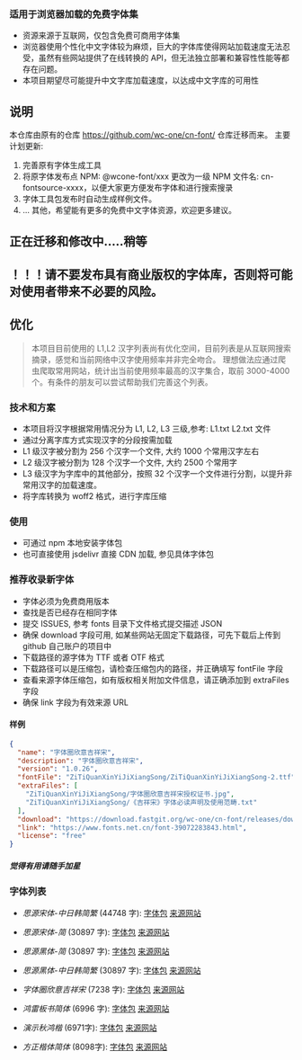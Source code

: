 
### 适用于浏览器加载的免费字体集

- 资源来源于互联网，仅包含免费可商用字体集
- 浏览器使用个性化中文字体较为麻烦，巨大的字体库使得网站加载速度无法忍受，虽然有些网站提供了在线转换的 API，但无法独立部署和兼容性性能等都存在问题。
- 本项目期望尽可能提升中文字库加载速度，以达成中文字库的可用性

## 说明
  本仓库由原有的仓库 https://github.com/wc-one/cn-font/ 仓库迁移而来。
  主要计划更新:
  1. 完善原有字体生成工具
  2. 将原字体发布点 NPM: @wcone-font/xxx 更改为一级 NPM 文件名: cn-fontsource-xxxx，以便大家更方便发布字体和进行搜索搜录
  3. 字体工具包发布时自动生成样例文件。
  4. ... 其他，希望能有更多的免费中文字体资源，欢迎更多建议。

## 正在迁移和修改中.....稍等

## ！！！请不要发布具有商业版权的字体库，否则将可能对使用者带来不必要的风险。


## 优化

> 本项目目前使用的 L1,L2 汉字列表尚有优化空间，目前列表是从互联网搜索摘录，感觉和当前网络中汉字使用频率并非完全吻合。
> 理想做法应通过爬虫爬取常用网站，统计出当前使用频率最高的汉字集合，取前 3000-4000 个。有条件的朋友可以尝试帮助我们完善这个列表。



### 技术和方案

- 本项目将汉字根据常用情况分为 L1, L2, L3 三级,参考: L1.txt L2.txt 文件
- 通过分离字库方式实现汉字的分段按需加载
- L1 级汉字被分割为 256 个汉字一个文件, 大约 1000 个常用汉字左右
- L2 级汉字被分割为 128 个汉字一个文件, 大约 2500 个常用字
- L3 级汉字为字库中的其他部分，按照 32 个汉字一个文件进行分割，以提升非常用汉字的加载速度。
- 将字库转换为 woff2 格式，进行字库压缩

### 使用

- 可通过 npm 本地安装字体包
- 也可直接使用 jsdelivr 直接 CDN 加载, 参见具体字体包

### 推荐收录新字体

- 字体必须为免费商用版本
- 查找是否已经存在相同字体
- 提交 ISSUES, 参考 fonts 目录下文件格式提交描述 JSON
- 确保 download 字段可用, 如某些网站无固定下载路径，可先下载后上传到 github 自己账户的项目中
- 下载路径的源字体为 TTF 或者 OTF 格式
- 下载路径可以是压缩包，请检查压缩包内的路径，并正确填写 fontFile 字段
- 查看来源字体压缩包，如有版权相关附加文件信息，请正确添加到 extraFiles 字段
- 确保 link 字段为有效来源 URL

#### 样例

```json
{
  "name": "字体圈欣意吉祥宋",
  "description": "字体圈欣意吉祥宋",
  "version": "1.0.26",
  "fontFile": "ZiTiQuanXinYiJiXiangSong/ZiTiQuanXinYiJiXiangSong-2.ttf",
  "extraFiles": [
    "ZiTiQuanXinYiJiXiangSong/字体圈欣意吉祥宋授权证书.jpg",
    "ZiTiQuanXinYiJiXiangSong/《吉祥宋》字体必读声明及使用范畴.txt"
  ],
  "download": "https://download.fastgit.org/wc-one/cn-font/releases/download/init/ZiTiQuanXinYiJiXiangSong.zip",
  "link": "https://www.fonts.net.cn/font-39072283843.html",
  "license": "free"
}
```

##### 觉得有用请随手加星

### 字体列表

- _思源宋体-中日韩简繁_ (44748 字): [字体包](https://www.npmjs.com/package/@wc1font/source-han-serif-sc-vf) [来源网站](https://github.com/adobe-fonts/source-han-serif)
- _思源宋体-简_ (30897 字): [字体包](https://www.npmjs.com/package/@wc1font/source-han-serif-cn-vf) [来源网站](https://github.com/adobe-fonts/source-han-serif)
- _思源黑体-简_ (30897 字): [字体包](https://www.npmjs.com/package/@wc1font/source-han-serif-cn-vf) [来源网站](https://github.com/adobe-fonts/source-han-serif)
- _思源黑体-中日韩简繁_ (30897 字): [字体包](https://www.npmjs.com/package/@wc1font/source-han-serif-cn-vf) [来源网站](https://github.com/adobe-fonts/source-han-sans)
- _字体圈欣意吉祥宋_ (7238 字): [字体包](https://www.npmjs.com/package/@wc1font/fontquan-xin-yi-ji-xiang-song) [来源网站](https://www.fonts.net.cn/font-39072283843.html)
- _鸿雷板书简体_ (6996 字): [字体包](https://www.npmjs.com/package/@wc1font/honglei-sim) [来源网站](https://www.fonts.net.cn/font-38386302876.html)

- _演示秋鸿楷_ (6971字): [字体包](https://www.npmjs.com/package/@wc1font/slideqiuhong) [来源网站](https://www.fonts.net.cn/font-38836352052.html)
- _方正楷体简体_ (8098字): [字体包](https://www.npmjs.com/package/@wc1font/fz-kai-z-03-s) [来源网站](https://www.fonts.net.cn/font-31561199974.html)